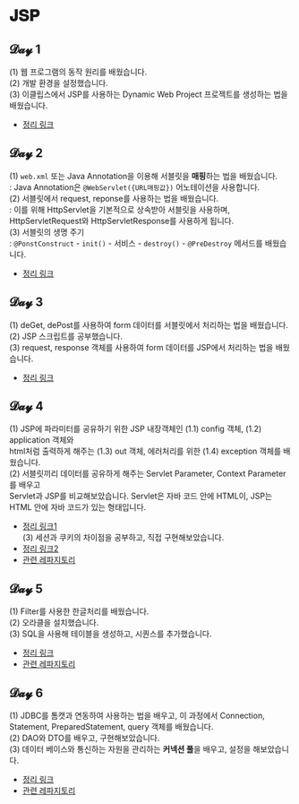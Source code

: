 # 𝐉𝐒𝐏

## 𝓓𝓪𝔂 1
(1) 웹 프로그램의 동작 원리를 배웠습니다.  
(2) 개발 환경을 설정했습니다.  
(3) 이클립스에서 JSP를 사용하는 Dynamic Web Project 프로젝트를 생성하는 법을 배웠습니다.  
- [정리 링크](https://joomal.github.io//201231jsp/)

## 𝓓𝓪𝔂 2
(1) `web.xml` 또는 Java Annotation을 이용해 서블릿을 **매핑**하는 법을 배웠습니다.  
: Java Annotation은 `@WebServlet({URL매핑값})` 어노테이션을 사용합니다.  
(2) 서블릿에서 request, reponse를 사용하는 법을 배웠습니다.  
: 이를 위해 HttpServlet을 기본적으로 상속받아 서블릿을 사용하며, HttpServletRequest와 HttpServletResponse를 사용하게 됩니다.  
(3) 서블릿의 생명 주기  
: `@PonstConstruct` - `init()` - 서비스 - `destroy()` - `@PreDestroy` 메서드를 배웠습니다.  
- [정리 링크](https://joomal.github.io//210102jsp/)

## 𝓓𝓪𝔂 3
(1) deGet, dePost를 사용하여 form 데이터를 서블릿에서 처리하는 법을 배웠습니다.  
(2) JSP 스크립트를 공부했습니다.  
(3) request, response 객체를 사용하여 form 데이터를 JSP에서 처리하는 법을 배웠습니다.  
- [정리 링크](https://joomal.github.io//210103jsp/)

## 𝓓𝓪𝔂 4
(1) JSP에 파라미터를 공유하기 위한 JSP 내장객체인 (1.1) config 객체, (1.2) application 객체와  
html처럼 출력하게 해주는 (1.3) out 객체, 에러처리를 위한 (1.4) exception 객체를 배웠습니다.  
(2) 서블릿끼리 데이터를 공유하게 해주는 Servlet Parameter, Context Parameter를 배우고  
Servlet과 JSP를 비교해보았습니다. Servlet은 자바 코드 안에 HTML이, JSP는 HTML 안에 자바 코드가 있는 형태입니다.  
- [정리 링크1](https://joomal.github.io//210103jsp2/)  
(3) 세션과 쿠키의 차이점을 공부하고, 직접 구현해보았습니다.  
- [정리 링크2](https://joomal.github.io//210104jsp/)
- [관련 레파지토리](https://github.com/JooMal/withBackendRoadmap/tree/main/JSP/SessionAndCookie)

## 𝓓𝓪𝔂 5
(1) Filter를 사용한 한글처리를 배웠습니다.  
(2) 오라클을 설치했습니다.  
(3) SQL을 사용해 테이블을 생성하고, 시퀀스를 추가했습니다.  
- [정리 링크](https://joomal.github.io//210104jsp2/)
- [관련 레파지토리](https://github.com/JooMal/withBackendRoadmap/tree/main/JSP/koreanEncoding/encoPrj)

## 𝓓𝓪𝔂 6
(1) JDBC를 톰캣과 연동하여 사용하는 법을 배우고, 이 과정에서 Connection, Statement, PreparedStatement, query 객체를 배웠습니다.  
(2) DAO와 DTO를 배우고, 구현해보았습니다.  
(3) 데이터 베이스와 통신하는 자원을 관리하는 **커넥션 풀**을 배우고, 설정을 해보았습니다.  
- [정리 링크](https://joomal.github.io//210105jsp/)
- [관련 레파지토리](https://github.com/JooMal/withBackendRoadmap/tree/main/JSP/fromServletToDaoDto)
